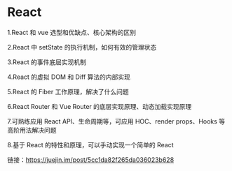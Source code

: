 # React

1.React 和 vue 选型和优缺点、核心架构的区别

2.React 中 setState 的执行机制，如何有效的管理状态

3.React 的事件底层实现机制

4.React 的虚拟 DOM 和 Diff 算法的内部实现

5.React 的 Fiber 工作原理，解决了什么问题

6.React Router 和 Vue Router 的底层实现原理、动态加载实现原理

7.可熟练应用 React API、生命周期等，可应用 HOC、render props、Hooks 等高阶用法解决问题

8.基于 React 的特性和原理，可以手动实现一个简单的 React

链接：https://juejin.im/post/5cc1da82f265da036023b628
